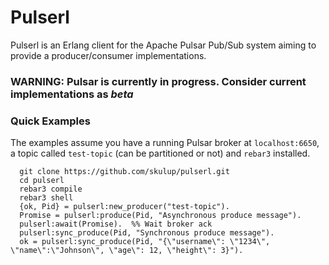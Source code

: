 # Pulserl

Pulserl is an Erlang client for the Apache Pulsar Pub/Sub system aiming to provide a producer/consumer implementations.

### WARNING: Pulsar is currently in progress. Consider current implementations as _beta_

### Quick Examples

The examples assume you have a running Pulsar broker at `localhost:6650`, a topic called `test-topic` (can be partitioned or not) and `rebar3` installed.

```
  git clone https://github.com/skulup/pulserl.git
  cd pulserl
  rebar3 compile
  rebar3 shell
  {ok, Pid} = pulserl:new_producer("test-topic").
  Promise = pulserl:produce(Pid, "Asynchronous produce message").
  pulserl:await(Promise).  %% Wait broker ack
  pulserl:sync_produce(Pid, "Synchronous produce message").
  ok = pulserl:sync_produce(Pid, "{\"username\": \"1234\", \"name\":\"Johnson\", \"age\": 12, \"height\": 3}").
```
